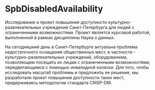 # SpbDisabledAvailability
Исследование и проект повышения доступности культурно-развлекательных учреждений Санкт-Петербурга для людей с ограниченными возможностями. Проект является курсовой работой, выполненной в рамках дисциплины Наука о данных.

На сегодняшний день в Санкт-Петербурге актуальна проблема недостаточного оснащения общественных мест, в частности - культурно-развлекательных учреждений, оборудованием, позволяющим посещать их лицам с ограниченными возможностями, передвигающимся с помощью инвалидной коляски. Для того, чтобы исследовать масштаб проблемы и предложить ее решение, мы разработали проект повышения доступности таких мест, придерживаясь методологии стандарта CRISP-DM.


